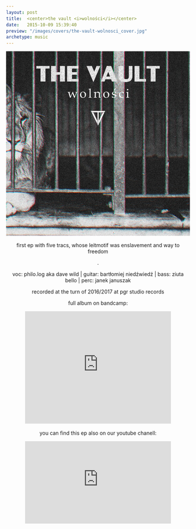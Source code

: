 ```yaml
---
layout: post
title:  <center>the vault <i>wolności</i></center>
date:   2015-10-09 15:39:40
preview: "/images/covers/the-vault-wolnosci_cover.jpg"
archetype: music
---
```

![Picture 1](/images/music/the-vault-wolnosci/1.jpg)

<center>
<p>first ep with five tracs, whose leitmotif was enslavement and way to freedom</p>.

voc: philo.log aka dave wild |
guitar: bartłomiej niedźwiedź |
bass: ziuta bello |
perc: janek januszak
<p>recorded at the turn of 2016/2017 at pgr studio records</p>

<p> full album on bandcamp:</p>

<p>
<iframe style="border: 0; width: 400px; height: 307px;" src="https://bandcamp.com/EmbeddedPlayer/album=4068689995/size=large/bgcol=333333/linkcol=0f91ff/artwork=small/transparent=true/" seamless><a href="https://thevaultrock.bandcamp.com/album/wolno-ci-ep">Wolności (EP) by The Vault</a></iframe>
</p>

<p>you can find this ep also on our youtube chanell:</p>

<p><iframe width="400" height="225" src="https://www.youtube.com/embed/payBZe0sbZc" title="YouTube video player" frameborder="0" allow="accelerometer; autoplay; clipboard-write; encrypted-media; gyroscope; picture-in-picture" allowfullscreen></iframe></p>

</center>


